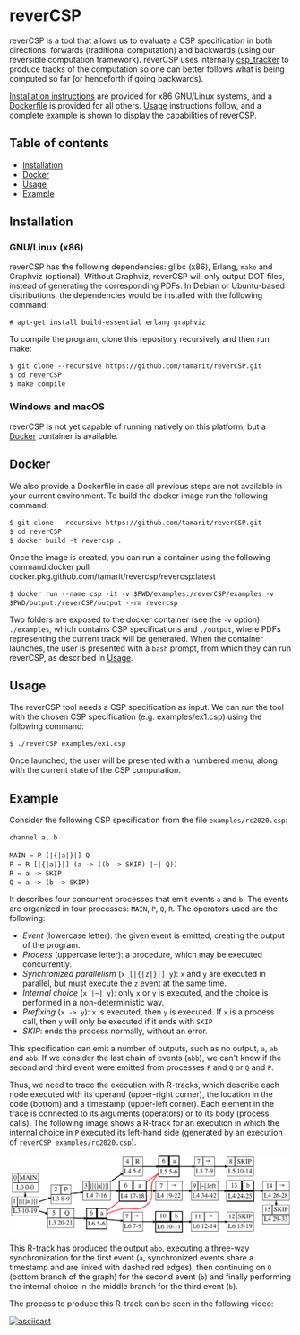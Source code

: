 # reverCSP

reverCSP is a tool that allows us to evaluate a CSP specification in both directions: forwards (traditional computation) and backwards (using our reversible computation framework). reverCSP uses internally [csp_tracker](https://github.com/mistupv/csp_tracker) to produce tracks of the computation so one can better follows what is being computed so far (or henceforth if going backwards).

[Installation instructions](#installation) are provided for x86 GNU/Linux systems, and a [Dockerfile](#docker) is provided for all others. [Usage](#usage) instructions follow, and a complete [example](#example) is shown to display the capabilities of reverCSP.

## Table of contents

  * [Installation](#installation)
  * [Docker](#docker)
  * [Usage](#usage)
  * [Example](#example)

## Installation

### GNU/Linux (x86)

reverCSP has the following dependencies: glibc (x86), Erlang, `make` and Graphviz (optional). Without Graphviz, reverCSP will only output DOT files, instead of generating the corresponding PDFs. In Debian or Ubuntu-based distributions, the dependencies would be installed with the following command:

    # apt-get install build-essential erlang graphviz

To compile the program, clone this repository recursively and then run make:

    $ git clone --recursive https://github.com/tamarit/reverCSP.git
    $ cd reverCSP
    $ make compile

### Windows and macOS

reverCSP is not yet capable of running natively on this platform, but a [Docker](#docker) container is available.

## Docker

We also provide a Dockerfile in case all previous steps are not available in your current environment. To build the docker image run the following command: 

    $ git clone --recursive https://github.com/tamarit/reverCSP.git
    $ cd reverCSP
    $ docker build -t revercsp .
    
Once the image is created, you can run a container using the following command:docker pull docker.pkg.github.com/tamarit/revercsp/revercsp:latest

    $ docker run --name csp -it -v $PWD/examples:/reverCSP/examples -v $PWD/output:/reverCSP/output --rm revercsp

Two folders are exposed to the docker container (see the `-v` option): `./examples`, which contains CSP specifications and `./output`, where PDFs representing the current track will be generated. When the container launches, the user is presented with a `bash` prompt, from which they can run reverCSP, as described in [Usage](#usage).

## Usage

The reverCSP tool needs a CSP specification as input. We can run the tool with the chosen CSP specification (e.g. examples/ex1.csp) using the following command:

    $ ./reverCSP examples/ex1.csp

Once launched, the user will be presented with a numbered menu, along with the current state of the CSP computation.

## Example

Consider the following CSP specification from the file `examples/rc2020.csp`:

```
channel a, b

MAIN = P [|{|a|}|] Q
P = R [|{|a|}|] (a -> ((b -> SKIP) |~| Q))
R = a -> SKIP
Q = a -> (b -> SKIP)
```

It describes four concurrent processes that emit events `a` and `b`. The events are organized in four processes: `MAIN`, `P`, `Q`, `R`. The operators used are the following:

* *Event* (lowercase letter): the given event is emitted, creating the output of the program.
* *Process* (uppercase letter): a procedure, which may be executed concurrently.
* *Synchronized parallelism* (`x [|{|z|}|] y`): `x` and `y` are executed in parallel, but must execute the `z` event at the same time.
* *Internal choice* (`x |~| y`): only `x` or `y` is executed, and the choice is performed in a non-deterministic way.
* *Prefixing* (`x -> y`): `x` is executed, then `y` is executed. If `x` is a process call, then `y` will only be executed if it ends with `SKIP`
* *SKIP*: ends the process normally, without an error.

This specification can emit a number of outputs, such as no output, `a`, `ab` and `abb`. If we consider the last chain of events (`abb`), we can't know if the second and third event were emitted from processes `P` and `Q` or `Q` and `P`.

Thus, we need to trace the execution with R-tracks, which describe each node executed with its operand (upper-right corner), the location in the code (bottom) and a timestamp (upper-left corner). Each element in the trace is connected to its arguments (operators) or to its body (process calls). The following image shows a R-track for an execution in which the internal choice in `P` executed its left-hand side (generated by an execution of `reverCSP examples/rc2020.csp`).

![CSP track](/examples/track_RC2020.svg)

This R-track has produced the output `abb`, executing a three-way synchronization for the first event (`a`, synchronized events share a timestamp and are linked with dashed red edges), then continuing on `Q` (bottom branch of the graph) for the second event (`b`) and finally performing the internal choice in the middle branch for the third event (`b`).

The process to produce this R-track  can be seen in the following video:

[![asciicast](https://asciinema.org/a/19TuoAdTapt2E7azcNAyzRgZg.svg)](https://asciinema.org/a/19TuoAdTapt2E7azcNAyzRgZg)
